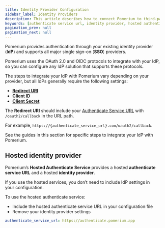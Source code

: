```yaml
---
title: Identity Provider Configuration
sidebar_label: Identity Providers
description: This article describes how to connect Pomerium to third-party identity providers and single-sign-on services.
keywords: [authenticate service url, identity provider, hosted authenticate service, oidc, client id, client secret, redirect url]
pagination_prev: null
pagination_next: null
---
```


Pomerium provides authentication through your existing identity provider (**IdP**) and supports all major single sign-on (**SSO**) providers.

Pomerium uses the OAuth 2.0 and OIDC protocols to integrate with your IdP, so you can configure any IdP solution that supports these protocols. 

The steps to integrate your IdP with Pomerium vary depending on your provider, but all IdPs generally require the following settings:
- **[Redirect URI](https://www.oauth.com/oauth2-servers/redirect-uris/)**
- **[Client ID]**
- **[Client Secret]** 

The **Redirect URI** should include your [Authenticate Service URL](/docs/reference/authenticate-service-url) with `/oauth2/callback` in the URL path. 

For example, `https://{authenticate_service_url}.com/oauth2/callback`. 

See the guides in this section for specific steps to integrate your IdP with Pomerium.

## Hosted identity provider

Pomerium’s **Hosted Authenticate Service** provides a hosted **authenticate service URL** and a hosted **identity provider**. 

If you use the hosted services, you don’t need to include IdP settings in your configuration. 

To use the hosted authenticate service:

- Include the hosted authenticate service URL in your configuration file
- Remove your identity provider settings

```yaml title=pomerium-config.yaml
authenticate_service_url: https://authenticate.pomerium.app
```


[client id]: /docs/reference/identity-provider-client-id
[client secret]: /docs/reference/identity-provider-client-secret
[environmental variables]: https://en.wikipedia.org/wiki/Environment_variable
[oauth2]: https://oauth.net/2/
[openid connect]: https://en.wikipedia.org/wiki/OpenID_Connect
